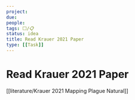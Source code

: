 ```yaml
---
project:
due:
people:
tags: ⬜/📋 
status: idea
title: Read Krauer 2021 Paper
type: [[Task]]
---
```


# Read Krauer 2021 Paper

[[literature/Krauer 2021 Mapping Plague Natural]]
